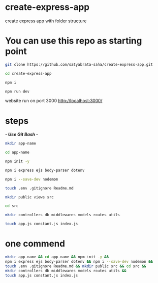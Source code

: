 # create-express-app

create express app with folder structure

# You can use this repo as starting point

```bash
git clone https://github.com/satyabrata-saha/create-express-app.git
```

```bash
cd create-express-app
```

```bash
npm i
```

```bash
npm run dev
```

website run on port 3000 [http://localhost:3000/](http://localhost:3000/)

# steps

**_- Use Git Bash -_**

```bash
mkdir app-name
```

```bash
cd app-name
```

```bash
npm init -y
```

```bash
npm i express ejs body-parser dotenv
```

```bash
npm i --save-dev nodemon
```

```bash
touch .env .gitignore Readme.md
```

```bash
mkdir public views src
```

```bash
cd src
```

```bash
mkdir controllers db middlewares models routes utils
```

```bash
touch app.js constant.js index.js
```

# one commend

```bash
mkdir app-name && cd app-name && npm init -y &&
npm i express ejs body-parser dotenv && npm i --save-dev nodemon &&
touch .env .gitignore Readme.md && mkdir public src && cd src &&
mkdir controllers db middlewares models routes utils &&
touch app.js constant.js index.js
```
